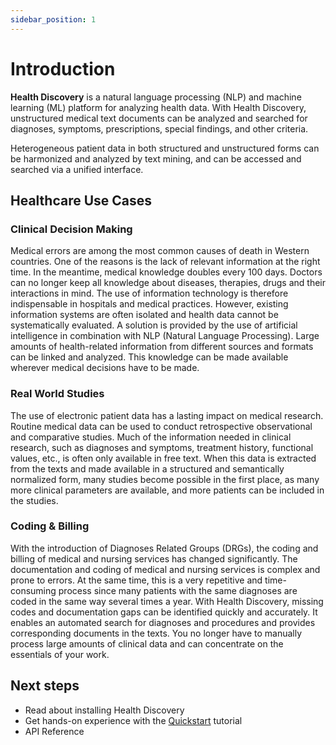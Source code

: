 ```yaml
---
sidebar_position: 1
---
```


# Introduction

**Health Discovery** is a natural language processing (NLP) and machine learning (ML) platform for analyzing health data. With Health Discovery, unstructured medical text documents can be analyzed and searched for diagnoses, symptoms, prescriptions, special findings, and other criteria. 

Heterogeneous patient data in both structured and unstructured forms can be harmonized and analyzed by text mining, and can be accessed and searched via a unified interface.


## Healthcare Use Cases

### Clinical Decision Making

Medical errors are among the most common causes of death in Western countries. One of the reasons is the lack of relevant information at the right time. In the meantime, medical knowledge doubles every 100 days. Doctors can no longer keep all knowledge about diseases, therapies, drugs and their interactions in mind. The use of information technology is therefore indispensable in hospitals and medical practices. However, existing information systems are often isolated and health data cannot be systematically evaluated. A solution is provided by the use of artificial intelligence in combination with NLP (Natural Language Processing). Large amounts of health-related information from different sources and formats can be linked and analyzed. This knowledge can be made available wherever medical decisions have to be made.

### Real World Studies

The use of electronic patient data has a lasting impact on medical research. Routine medical data can be used to conduct retrospective observational and comparative studies. Much of the information needed in clinical research, such as diagnoses and symptoms, treatment history, functional values, etc., is often only available in free text. When this data is extracted from the texts and made available in a structured and semantically normalized form, many studies become possible in the first place, as many more clinical parameters are available, and more patients can be included in the studies.

### Coding & Billing

With the introduction of Diagnoses Related Groups (DRGs), the coding and billing of medical and nursing services has changed significantly. The documentation and coding of medical and nursing services is complex and prone to errors. At the same time, this is a very repetitive and time-consuming process since many patients with the same diagnoses are coded in the same way several times a year. With Health Discovery, missing codes and documentation gaps can be identified quickly and accurately. It enables an automated search for diagnoses and procedures and provides corresponding documents in the texts. You no longer have to manually process large amounts of clinical data and can concentrate on the essentials of your work.

## Next steps

- Read about installing Health Discovery
- Get hands-on experience with the [Quickstart](./quickstart/installation.md) tutorial
- API Reference